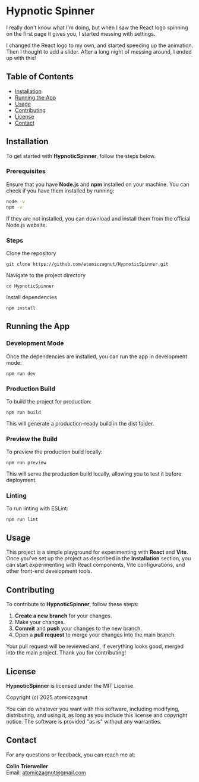 # Hypnotic Spinner

I really don't know what I'm doing, but when I saw the React logo spinning on the first page it gives you, I started messing with settings.

I changed the React logo to my own, and started speeding up the animation. Then I thought to add a slider. After a long night of messing around, I ended up with this!

## Table of Contents

- [Installation](#installation)
- [Running the App](#running)
- [Usage](#usage)
- [Contributing](#contributing)
- [License](#license)
- [Contact](#contact)

## Installation

To get started with **HypnoticSpinner**, follow the steps below.

### Prerequisites

Ensure that you have **Node.js** and **npm** installed on your machine. You can check if you have them installed by running:

```bash
node -v
npm -v
```

If they are not installed, you can download and install them from the official Node.js website.

### Steps

Clone the repository

```
git clone https://github.com/atomiczagnut/HypnoticSpinner.git
```

Navigate to the project directory

```
cd HypnoticSpinner
```

Install dependencies

```
npm install
```

## Running the App

### Development Mode

Once the dependencies are installed, you can run the app in development mode:

```
npm run dev
```

### Production Build

To build the project for production:

```
npm run build
```

This will generate a production-ready build in the dist folder.

### Preview the Build

To preview the production build locally:

```
npm run preview
```

This will serve the production build locally, allowing you to test it before deployment.

### Linting

To run linting with ESLint:

```
npm run lint
```

## Usage

This project is a simple playground for experimenting with **React** and **Vite**. Once you've set up the project as described in the **Installation** section, you can start experimenting with React components, Vite configurations, and other front-end development tools.

## Contributing

To contribute to **HypnoticSpinner**, follow these steps:

1. **Create a new branch** for your changes.
2. Make your changes.
3. **Commit** and **push** your changes to the new branch.
4. Open a **pull request** to merge your changes into the main branch.

Your pull request will be reviewed and, if everything looks good, merged into the main project. Thank you for contributing!

## License

**HypnoticSpinner** is licensed under the MIT License.

Copyright (c) 2025 atomiczagnut

You can do whatever you want with this software, including modifying, distributing, and using it, as long as you include this license and copyright notice. The software is provided "as is" without any warranties.

## Contact

For any questions or feedback, you can reach me at:

**Colin Trierweiler**  
Email: [atomiczagnut@gmail.com](mailto:atomiczagnut@gmail.com)
